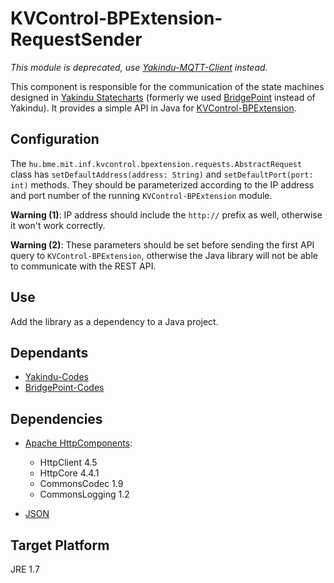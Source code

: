 # KVControl-BPExtension-RequestSender

*This module is deprecated, use [Yakindu-MQTT-Client](https://github.com/FTSRG/BME-MODES3/tree/master/hu.bme.mit.inf.yakindu.mqtt.client) instead.*

This component is responsible for the communication of the state machines designed in [Yakindu Statecharts](https://www.itemis.com/en/yakindu/statechart-tools/) (formerly we used [BridgePoint](http://xtuml.org) instead of Yakindu). It provides a simple API in Java for [KVControl-BPExtension](https://github.com/FTSRG/BME-MODES3/tree/master/kvcontrol-bpextension).

## Configuration

The `hu.bme.mit.inf.kvcontrol.bpextension.requests.AbstractRequest` class has `setDefaultAddress(address: String)` and `setDefaultPort(port: int)` methods. They should be parameterized according to the IP address and port number of the running `KVControl-BPExtension` module.

**Warning (1)**: IP address should include the `http://` prefix as well, otherwise it won't work correctly.

**Warning (2)**: These parameters should be set before sending the first API query to `KVControl-BPExtension`, otherwise the Java library will not be able to communicate with the REST API.

## Use

Add the library as a dependency to a Java project.

## Dependants

 * [Yakindu-Codes](https://github.com/FTSRG/BME-MODES3/tree/master/yakindu-codes)
 * [BridgePoint-Codes](https://github.com/FTSRG/BME-MODES3/tree/master/bridgepoint-codes)

## Dependencies

* [Apache HttpComponents](https://hc.apache.org/downloads.cgi):
    * HttpClient 4.5
    * HttpCore 4.4.1
    * CommonsCodec 1.9
    * CommonsLogging 1.2

* [JSON](https://github.com/FTSRG/BME-MODES3/tree/master/json)

## Target Platform
JRE 1.7
